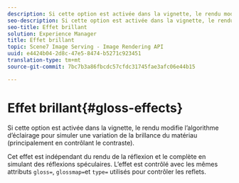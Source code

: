 ```yaml
---
description: Si cette option est activée dans la vignette, le rendu modifie l’algorithme d’éclairage pour simuler une variation de la brillance du matériau (principalement en contrôlant le contraste).
seo-description: Si cette option est activée dans la vignette, le rendu modifie l’algorithme d’éclairage pour simuler une variation de la brillance du matériau (principalement en contrôlant le contraste).
seo-title: Effet brillant
solution: Experience Manager
title: Effet brillant
topic: Scene7 Image Serving - Image Rendering API
uuid: e4424b04-2d8c-47e5-8474-b5271c923451
translation-type: tm+mt
source-git-commit: 7bc7b3a86fbcdc57cfdc31745fae3afc06e44b15

---
```



# Effet brillant{#gloss-effects}

Si cette option est activée dans la vignette, le rendu modifie l’algorithme d’éclairage pour simuler une variation de la brillance du matériau (principalement en contrôlant le contraste).

Cet effet est indépendant du rendu de la réflexion et le complète en simulant des réflexions spéculaires. L’effet est contrôlé avec les mêmes attributs `gloss=`, `glossmap=`et `type=` utilisés pour contrôler les reflets.
